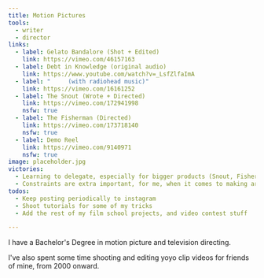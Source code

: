 ```yaml
---
title: Motion Pictures
tools:
  - writer
  - director
links:
  - label: Gelato Bandalore (Shot + Edited)
    link: https://vimeo.com/46157163
  - label: Debt in Knowledge (original audio)
    link: https://www.youtube.com/watch?v=_LsfZlfaImA
  - label: "     (with radiohead music)"
    link: https://vimeo.com/16161252
  - label: The Snout (Wrote + Directed)
    link: https://vimeo.com/172941998
    nsfw: true
  - label: The Fisherman (Directed)
    link: https://vimeo.com/173718140
    nsfw: true
  - label: Demo Reel
    link: https://vimeo.com/9140971
    nsfw: true
image: placeholder.jpg
victories:
  - Learning to delegate, especially for bigger products (Snout, Fisherman)
  - Constraints are extra important, for me, when it comes to making art! (Yoyo stuff)
todos:
  - Keep posting periodically to instagram
  - Shoot tutorials for some of my tricks
  - Add the rest of my film school projects, and video contest stuff

---
```

I have a Bachelor's Degree in motion picture and television directing.

I've also spent some time shooting and editing yoyo clip videos for friends of mine, from 2000 onward.
